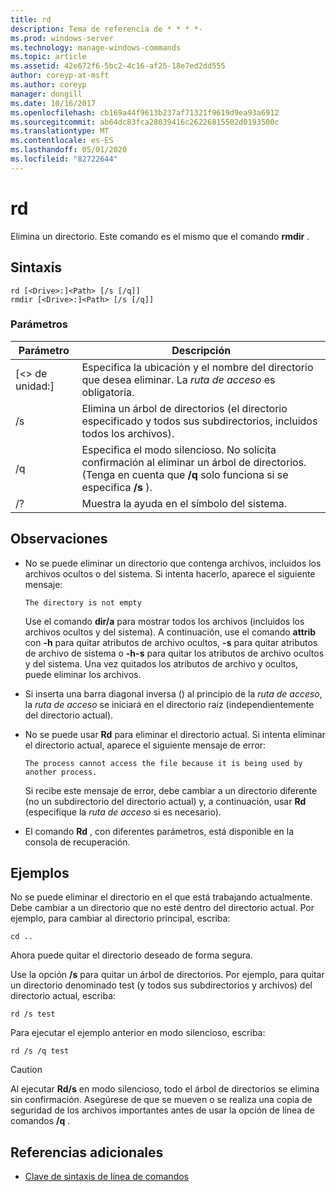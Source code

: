 ```yaml
---
title: rd
description: Tema de referencia de * * * *-
ms.prod: windows-server
ms.technology: manage-windows-commands
ms.topic: article
ms.assetid: 42e672f6-5bc2-4c16-af25-18e7ed2dd555
author: coreyp-at-msft
ms.author: coreyp
manager: dongill
ms.date: 10/16/2017
ms.openlocfilehash: cb169a44f9613b237af71321f9619d9ea93a6912
ms.sourcegitcommit: ab64dc83fca28039416c26226815502d0193500c
ms.translationtype: MT
ms.contentlocale: es-ES
ms.lasthandoff: 05/01/2020
ms.locfileid: "82722644"
---
```

# <a name="rd"></a>rd



Elimina un directorio. Este comando es el mismo que el comando **rmdir** .



## <a name="syntax"></a>Sintaxis

```
rd [<Drive>:]<Path> [/s [/q]]
rmdir [<Drive>:]<Path> [/s [/q]]
```

### <a name="parameters"></a>Parámetros

|     Parámetro     |                                                                 Descripción                                                                  |
|-------------------|----------------------------------------------------------------------------------------------------------------------------------------------|
| [\<> de unidad:]<Path> |                      Especifica la ubicación y el nombre del directorio que desea eliminar. La *ruta de acceso* es obligatoria.                       |
|        /s         |                     Elimina un árbol de directorios (el directorio especificado y todos sus subdirectorios, incluidos todos los archivos).                      |
|        /q         | Especifica el modo silencioso. No solicita confirmación al eliminar un árbol de directorios. (Tenga en cuenta que **/q** solo funciona si se especifica **/s** ). |
|        /?         |                                                     Muestra la ayuda en el símbolo del sistema.                                                     |

## <a name="remarks"></a>Observaciones

-   No se puede eliminar un directorio que contenga archivos, incluidos los archivos ocultos o del sistema. Si intenta hacerlo, aparece el siguiente mensaje:

    `The directory is not empty`

    Use el comando **dir/a** para mostrar todos los archivos (incluidos los archivos ocultos y del sistema). A continuación, use el comando **attrib** con **-h** para quitar atributos de archivo ocultos, **-s** para quitar atributos de archivo de sistema o **-h-s** para quitar los atributos de archivo ocultos y del sistema. Una vez quitados los atributos de archivo y ocultos, puede eliminar los archivos.
-   Si inserta una barra diagonal inversa (\) al principio de la *ruta de acceso*, la *ruta de acceso* se iniciará en el directorio raíz (independientemente del directorio actual).
-   No se puede usar **Rd** para eliminar el directorio actual. Si intenta eliminar el directorio actual, aparece el siguiente mensaje de error:

    `The process cannot access the file because it is being used by another process.`

    Si recibe este mensaje de error, debe cambiar a un directorio diferente (no un subdirectorio del directorio actual) y, a continuación, usar **Rd** (especifique la *ruta de acceso* si es necesario).
-   El comando **Rd** , con diferentes parámetros, está disponible en la consola de recuperación.

## <a name="examples"></a>Ejemplos

No se puede eliminar el directorio en el que está trabajando actualmente. Debe cambiar a un directorio que no esté dentro del directorio actual. Por ejemplo, para cambiar al directorio principal, escriba:
```
cd ..
```
Ahora puede quitar el directorio deseado de forma segura.

Use la opción **/s** para quitar un árbol de directorios. Por ejemplo, para quitar un directorio denominado test (y todos sus subdirectorios y archivos) del directorio actual, escriba:
```
rd /s test
```
Para ejecutar el ejemplo anterior en modo silencioso, escriba:
```
rd /s /q test
```

> [!CAUTION]
> Al ejecutar **Rd/s** en modo silencioso, todo el árbol de directorios se elimina sin confirmación. Asegúrese de que se mueven o se realiza una copia de seguridad de los archivos importantes antes de usar la opción de línea de comandos **/q** .

## <a name="additional-references"></a>Referencias adicionales

- [Clave de sintaxis de línea de comandos](command-line-syntax-key.md)